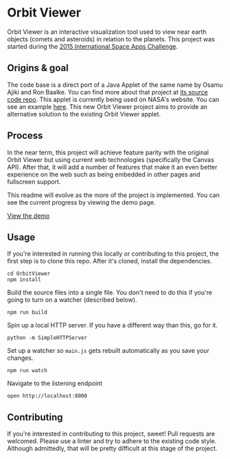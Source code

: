 Orbit Viewer
=========================

Orbit Viewer is an interactive visualization tool used to view near earth objects (comets and asteroids) in relation to the planets. This project was started during the [2015 International Space Apps Challenge](https://2015.spaceappschallenge.org/).

## Origins & goal

The code base is a direct port of a Java Applet of the same name by Osamu Ajiki and Ron Baalke. You can find more about that project at [its source code repo](https://github.com/TheOrbitals/OrbitViewerApplet). This applet is currently being used on NASA's website. You can see an example [here](http://ssd.jpl.nasa.gov/sbdb.cgi?sstr=6344%20P-L;orb=1). This new Orbit Viewer project aims to provide an alternative solution to the existing Orbit Viewer applet.

## Process

In the near term, this project will achieve feature parity with the original Orbit Viewer but using current web technologies (specifically the Canvas API). After that, it will add a number of features that make it an even better experience on the web such as being embedded in other pages and fullscreen support.

This readme will evolve as the more of the project is implemented. You can see the current progress by viewing the demo page.

[View the demo](https://theorbitals.github.io/OrbitViewer)

## Usage

If you're interested in running this locally or contributing to this project, the first step is to clone this repo. After it's cloned, install the dependencies.

    cd OrbitViewer
    npm install

Build the source files into a single file. You don't need to do this if you're going to turn on a watcher (described below).

    npm run build

Spin up a local HTTP server. If you have a different way than this, go for it.

    python -m SimpleHTTPServer

Set up a watcher so `main.js` gets rebuilt automatically as you save your changes.

    npm run watch

Navigate to the listening endpoint

    open http://localhost:8000

## Contributing

If you're interested in contributing to this project, sweet! Pull requests are welcomed. Please use a linter and try to adhere to the existing code style. Although admittedly, that will be pretty difficult at this stage of the project.
